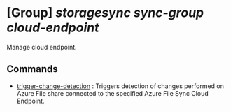 # [Group] _storagesync sync-group cloud-endpoint_

Manage cloud endpoint.

## Commands

- [trigger-change-detection](/Commands/storagesync/sync-group/cloud-endpoint/_trigger-change-detection.md)
: Triggers detection of changes performed on Azure File share connected to the specified Azure File Sync Cloud Endpoint.
